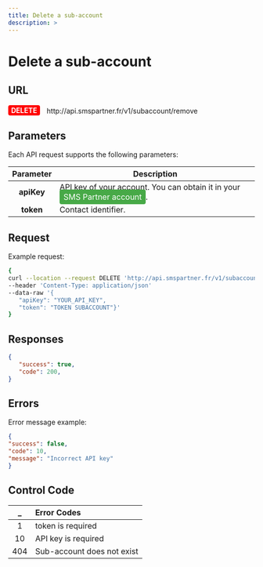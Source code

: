 ```yaml
---
title: Delete a sub-account
description: >
---
```

# Delete a sub-account


## URL

<div>
  <div style="background-color: red; color: white; display: inline-block; padding: 2px 6px; font-weight: bold; border-radius: 4px;">DELETE</div> 
  <span style="display: inline-block; vertical-align: middle; margin-left: 10px;"> http://api.smspartner.fr/v1/subaccount/remove</span>
</div>




## Parameters

Each API request supports the following parameters:
           
| Parameter       | Description |
|:-----------------:|-------------| 
| **apiKey**      | API key of your account. You can obtain it in your <a href="https://my.smspartner.fr/connexion" style="background-color: #47a947; color: white; padding: 5px 8px; text-decoration: none; border-radius: 4px;">SMS Partner account</a>. |
| **token**      | Contact identifier. |




## Request
Example request:

``` bash
{
curl --location --request DELETE 'http://api.smspartner.fr/v1/subaccount/remove' 
--header 'Content-Type: application/json' 
--data-raw '{
   "apiKey": "YOUR_API_KEY",
   "token": "TOKEN SUBACCOUNT"}'
}
```
 ## Responses
``` json   
{
   "success": true,
   "code": 200,
}
``` 



## Errors
Error message example:
 ``` json
{ 
"success": false, 
"code": 10, 
"message": "Incorrect API key" 
}
```
 
 ## Control Code

| _  | Error Codes |
| :---------------: |:---------------|
|1 | 	token is required |
|10 | API key is required |
|404 | Sub-account does not exist |

 <br>


